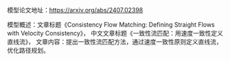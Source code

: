 模型论文地址：https://arxiv.org/abs/2407.02398

模型概述：文章标题《Consistency Flow Matching: Defining Straight Flows with Velocity Consistency》，
中文文章标题《一致性流匹配：用速度一致性定义直线流》，
文章内容：提出一致性流匹配方法，通过速度一致性原则定义直线流，优化路径规划。

